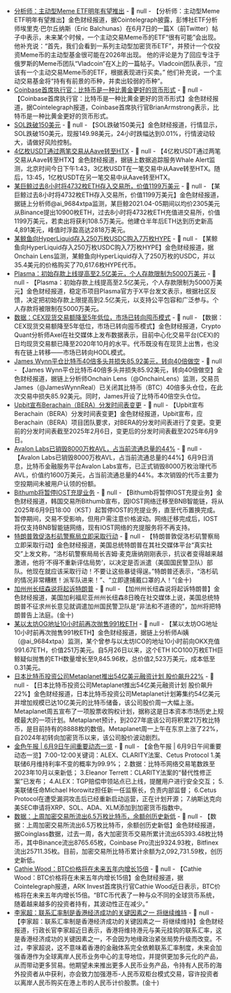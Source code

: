 - [分析师：主动型Meme ETF明年有望推出](https://cointelegraph.com/news/active-memecoin-etf-good-chance-next-year-analyst) - 📰 null - 【分析师：主动型Meme ETF明年有望推出】金色财经报道，据Cointelegraph披露，彭博社ETF分析师埃里克·巴尔丘纳斯（Eric Balchunas）在6月7日的一篇X（前Twitter）帖子中表示，未来某个时候，一个主动交易Meme币的ETF“很有可能”会出现。他补充说：“首先，我们会看到一系列主动型加密货币ETF”，并预计一个仅投资Meme币的主动型基金很可能在2026年出现。 
他的评论是为了回应专注于俄罗斯的Meme币团队“Vladcoin”在X上的一篇帖子。Vladcoin团队表示，“应该有一个主动交易Meme币的ETF，根据表现进行买卖。” 
他们补充说，一个主动交易基金将“持有有前景的币种，并卖出较弱的币种”。
- [Coinbase首席执行官：比特币是一种比黄金更好的货币形式](https://www.techflowpost.com/newsletter/detail_87553.html) - 📰 null - 【Coinbase首席执行官：比特币是一种比黄金更好的货币形式】金色财经报道，据Cointelegraph报道，Coinbase首席执行官BrianArmstrong表示，比特币是一种比黄金更好的货币形式。
- [SOL跌破150美元]() - 📰 null - 【SOL跌破150美元】金色财经报道，行情显示，SOL跌破150美元，现报149.98美元，24小时跌幅达到0.01%，行情波动较大，请做好风险控制。
- [4亿枚USDT通过两笔交易从Aave转至HTX]() - 📰 null - 【4亿枚USDT通过两笔交易从Aave转至HTX】金色财经报道，据链上数据追踪服务Whale Alert监测，北京时间今日下午1:43，3亿枚USDT在一笔交易中从Aave转至HTX。随后，13:45，1亿枚USDT在另一笔交易中从Aave转至HTX。
- [某巨鲸过去8小时将4732枚ETH存入交易所，价值1199万美元](https://x.com/ai_9684xtpa/status/1931949043904864365) - 📰 null - 【某巨鲸过去8小时将4732枚ETH存入交易所，价值1199万美元】金色财经报道，据链上分析师@ai_9684xtpa监测，某巨鲸2021.04-05期间以均价2305美元从Binance提出10900枚ETH，过去8小时将4732枚ETH充值进交易所，价值1199万美元，若卖出将获利108.5万美元。他建仓半年后ETH达到历史新高4,891美元，峰值时浮盈高达2818万美元。
- [某鲸鱼向HyperLiquid存入250万枚USDC购入7万枚HYPE](https://x.com/OnchainLens/status/1931946827919831105) - 📰 null - 【某鲸鱼向HyperLiquid存入250万枚USDC购入7万枚HYPE】金色财经报道，据Onchain Lens监测，某鲸鱼向HyperLiquid存入了250万枚的USDC，并以35.4美元的价格购买了70,617.6枚HYPE代币。
- [Plasma：初始存款上线提高至2.5亿美元，个人存款限制为5000万美元](https://x.com/PlasmaFDN/status/1930274719493960157) - 📰 null - 【Plasma：初始存款上线提高至2.5亿美元，个人存款限制为5000万美元】金色财经报道，稳定币项目Plasma官方于X平台发文表示，根据社区反馈，决定把初始存款上限提高到2.5亿美元，以支持公平包容和广泛参与。个人存款将被限制在5000万美元。
- [数据：CEX现货交易额降至5年低位，市场已转向囤币模式](https://x.com/AxelAdlerJr/status/1931938159513772154) - 📰 null - 【数据：CEX现货交易额降至5年低位，市场已转向囤币模式】金色财经报道，Crypto Quant分析师Axel在社交媒体上发布数据表示，目前中心化交易平台(CEX)的日均现货交易额已降至2020年10月的水平。代币既没有在现货上出售，也没有在链上转移——市场已转向HODL模式。
- [James Wynn平仓比特币40倍多头并损失85.92美元，转向40倍做空](https://x.com/OnchainLens/status/1931936669474975816) - 📰 null - 【James Wynn平仓比特币40倍多头并损失85.92美元，转向40倍做空】金色财经报道，据链上分析师Onchain Lens（@OnchainLens）监测，交易员James（@JamesWynnReal）已关闭其比特币（BTC）40倍多头仓位，在此次交易中损失85.92美元。同时，James开设了比特币40倍空头仓位。
- [Upbit宣布Berachain（BERA）分发时间表变更](https://upbit.com/service_center/notice?id=5213) - 📰 null - 【Upbit宣布Berachain（BERA）分发时间表变更】金色财经报道，Upbit宣布，应Berachain（BERA）项目团队要求，对BERA的分发时间表进行了变更。变更前的分发时间表截至2025年2月6日，变更后的分发时间表截至2025年6月9日。
- [Avalon Labs已销毁8000万枚AVL，占当前流通总量的44%]() - 📰 null - 【Avalon Labs已销毁8000万枚AVL，占当前流通总量的44%】6月9日消息，比特币金融服务平台Avalon Labs宣布，已正式销毁8000万枚治理代币AVL，价值约1600万美元，占当前流通总量的44%。本次销毁的代币主要为空投期间未被用户认领的份额。
- [Bithumb将暂停IOST充提业务](https://feed.bithumb.com/notice/1648778) - 📰 null - 【Bithumb将暂停IOST充提业务】金色财经报道，韩国交易所Bithumb宣布，因IOST网络迁移至BNB智能链，将从2025年6月9日18:00（KST）起暂停IOST的充提业务，直至代币置换完成。暂停期间，交易不受影响，但用户需注意价格波动。网络迁移完成后，IOST将仅支持BNB智能链网络，现有IOST网络的充提服务将不再支持。
- [特朗普敦促洛杉矶警察局立即采取行动]() - 📰 null - 【特朗普敦促洛杉矶警察局立即采取行动】金色财经报道，美国总统特朗普在其社交媒体平台“真实社交”上发文称，“洛杉矶警察局局长吉姆·麦克唐纳刚刚表示，抗议者变得越来越激进，他将‘不得不重新评估局势’，以决定是否派遣（美国国民警卫队）部队。他现在就应该采取行动！不要让这些暴徒得逞。”特朗普还表示，“洛杉矶的情况非常糟糕！派军队进来！”、“立即逮捕戴口罩的人！”(金十)
- [加州州长纽森说将起诉特朗普]() - 📰 null - 【加州州长纽森说将起诉特朗普】金色财经报道，美国加利福尼亚州州长纽森8日晚在社交媒体上说，美国总统特朗普不征求州长意见就调遣加州国民警卫队是“非法和不道德的”，加州将把特朗普告上法庭。(金十)
- [某以太坊OG地址10小时前再次抛售991枚ETH](https://x.com/ai_9684xtpa/status/1931924449458258147) - 📰 null - 【某以太坊OG地址10小时前再次抛售991枚ETH】金色财经报道，据链上分析师Ai姨（@ai_9684xtpa）监测，某个曾参与以太坊ICO的地址10小时前向OKX充值991.67ETH，价值251万美元。自5月26日以来，这个ETH ICO100万枚ETH巨鲸疑似抛售的ETH数量增长至9,845.96枚，总价值2,523万美元，成本低至0.31美元。
- [日本比特币投资公司Metaplanet推出54亿美元融资计划 股价飙升22%]() - 📰 null - 【日本比特币投资公司Metaplanet推出54亿美元融资计划 股价飙升22%】金色财经报道，日本比特币投资公司Metaplanet计划筹集约54亿美元并增加规模已达10亿美元的比特币储备，该公司股价周一大幅上涨。Metaplanet周五宣布了一项股票收购权计划，据称这是日本资本市场历史上规模最大的一项计划。Metaplanet预计，到2027年底该公司将积累21万枚比特币，是目前持有的8888枚的数倍。Metaplanet周一上午在东京上涨了22%，自2024年初转向加密货币以来，该公司股价波动剧烈。
- [金色午报 | 6月9日午间重要动态一览]() - 📰 null - 【金色午报 | 6月9日午间重要动态一览】7:00-12:00关键词：ALEX、CLARITY法案、Cetus Protocol 
1.美联储6月维持利率不变的概率为99.9%； 
2.数据：比特币网络交易笔数跌至2023年10月以来新低； 
3.Eleanor Terrett：CLARITY法案的“替代性修正案”已发布； 
4.ALEX：TGP赔偿申领站点已上线，提醒用户进行安全交互； 
5.美联储任命Michael Horowitz担任新一任监察长，负责内部监督； 
6.Cetus Protocol在遭受漏洞攻击后已经重新启动运营，正在计划开源； 
7.纳斯达克向美SEC申请将XRP、SOL、ADA、XLM添加到加密货币指数中。
- [数据：上周加密交易所流出6.5万枚比特币，余额创历史新低](https://www.coinglass.com/zh/Balance) - 📰 null - 【数据：上周加密交易所流出6.5万枚比特币，余额创历史新低】金色财经报道，据Coinglass数据，过去一周，各大加密货币交易所累计流出65393.48枚比特币，其中Binance流出8765.65枚，Coinbase Pro流出9324.93枚，Bitfinex流出25711.35枚。目前，加密交易所比特币累计余额为2,092,731.59枚，创历史新低。
- [Cathie Wood：BTC价格将在未来五年内增长15倍](https://x.com/Cointelegraph/status/1931916770438209815) - 📰 null - 【Cathie Wood：BTC价格将在未来五年内增长15倍】金色财经报道，据Cointelegraph报道，ARK Invest首席执行官Cathie Wood近日表示，BTC价格将在未来五年内增长15倍。“BTC币代表了一种与众不同的全球货币系统，随着越来越多的投资者持有，其波动性正在减少。”
- [李家超：联系汇率制是香港经济成功的关键因素之一 将继续维持]() - 📰 null - 【李家超：联系汇率制是香港经济成功的关键因素之一 将继续维持】金色财经报道，行政长官李家超近日表示，香港将维持港元与美元挂钩的联系汇率，这是香港经济成功的关键因素之一，不会因为地缘政治紧张局势升级而改变。不过，李家超说，这不意味着香港的金融体系完全依赖联系汇率制度，未来会加强香港作为全球离岸人民币业务中心的主导地位，并提供更加多元化的产品，从而带动更多贸易。他期望未来推出更多人民币业务产品，令持有人民币的海外投资者从中获利，亦会致力加强港币-人民币双柜台模式交易，容许投资者以离岸人民币购买在港上市的人民币计价股票。(金十)
